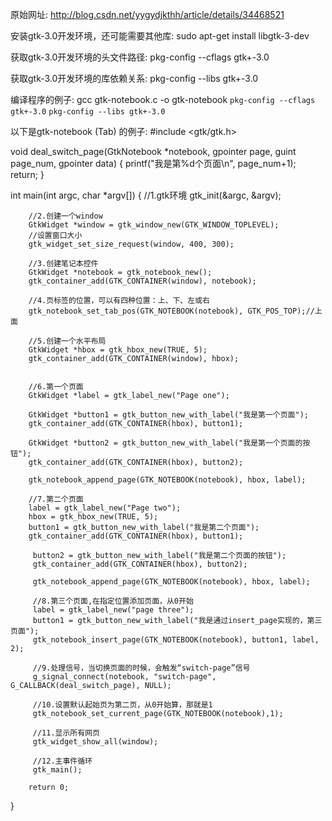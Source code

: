 原始网址:
http://blog.csdn.net/yygydjkthh/article/details/34468521

安装gtk-3.0开发环境，还可能需要其他库:
sudo apt-get install libgtk-3-dev

获取gtk-3.0开发环境的头文件路径:
pkg-config --cflags gtk+-3.0

获取gtk-3.0开发环境的库依赖关系:
pkg-config --libs gtk+-3.0

编译程序的例子:
gcc gtk-notebook.c -o gtk-notebook `pkg-config --cflags gtk+-3.0` `pkg-config --libs gtk+-3.0`

以下是gtk-notebook (Tab) 的例子:
#include <gtk/gtk.h>


void deal_switch_page(GtkNotebook *notebook, gpointer page, guint page_num, gpointer data)
{
        printf("我是第%d个页面\n", page_num+1);
        return;
}

int main(int argc, char *argv[])
{
        //1.gtk环境
        gtk_init(&argc, &argv);

        //2.创建一个window
        GtkWidget *window = gtk_window_new(GTK_WINDOW_TOPLEVEL);
        //设置窗口大小
        gtk_widget_set_size_request(window, 400, 300);

        //3.创建笔记本控件
        GtkWidget *notebook = gtk_notebook_new();
        gtk_container_add(GTK_CONTAINER(window), notebook);

        //4.页标签的位置，可以有四种位置：上、下、左或右
        gtk_notebook_set_tab_pos(GTK_NOTEBOOK(notebook), GTK_POS_TOP);//上面

        //5.创建一个水平布局
        GtkWidget *hbox = gtk_hbox_new(TRUE, 5);
        gtk_container_add(GTK_CONTAINER(window), hbox);
         
        
        //6.第一个页面
        GtkWidget *label = gtk_label_new("Page one");

        GtkWidget *button1 = gtk_button_new_with_label("我是第一个页面");
        gtk_container_add(GTK_CONTAINER(hbox), button1);

        GtkWidget *button2 = gtk_button_new_with_label("我是第一个页面的按钮");
        gtk_container_add(GTK_CONTAINER(hbox), button2);

        gtk_notebook_append_page(GTK_NOTEBOOK(notebook), hbox, label);

        //7.第二个页面
        label = gtk_label_new("Page two");
        hbox = gtk_hbox_new(TRUE, 5);
        button1 = gtk_button_new_with_label("我是第二个页面");
        gtk_container_add(GTK_CONTAINER(hbox), button1);

         button2 = gtk_button_new_with_label("我是第二个页面的按钮");
         gtk_container_add(GTK_CONTAINER(hbox), button2);

         gtk_notebook_append_page(GTK_NOTEBOOK(notebook), hbox, label);

         //8.第三个页面,在指定位置添加页面，从0开始
         label = gtk_label_new("page three");
         button1 = gtk_button_new_with_label("我是通过insert_page实现的，第三页面");
         gtk_notebook_insert_page(GTK_NOTEBOOK(notebook), button1, label, 2);

         //9.处理信号，当切换页面的时候，会触发“switch-page”信号
         g_signal_connect(notebook, "switch-page", G_CALLBACK(deal_switch_page), NULL);

         //10.设置默认起始页为第二页，从0开始算，那就是1
         gtk_notebook_set_current_page(GTK_NOTEBOOK(notebook),1);

         //11.显示所有网页
         gtk_widget_show_all(window);

         //12.主事件循环
         gtk_main();

        return 0;
}
